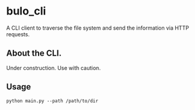 # bulo_cli
A CLI client to traverse the file system and send the information via HTTP requests.

## About the CLI.

Under construction. Use with caution.

Usage
------
```
python main.py --path /path/to/dir
```

